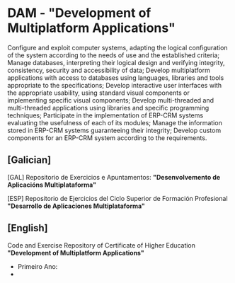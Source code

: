 # DAM  - __"Development of Multiplatform Applications"__

Configure and exploit computer systems, adapting the logical configuration of the system according to the needs of use and the established criteria; Manage databases, interpreting their logical design and verifying integrity, consistency, security and accessibility of data; Develop multiplatform applications with access to databases using languages, libraries and tools appropriate to the specifications; Develop interactive user interfaces with the appropriate usability, using standard visual components or implementing specific visual components; Develop multi-threaded and multi-threaded applications using libraries and specific programming techniques; Participate in the implementation of ERP-CRM systems evaluating the usefulness of each of its modules; Manage the information stored in ERP-CRM systems guaranteeing their integrity; Develop custom components for an ERP-CRM system according to the requirements.

## [Galician]

[GAL] Repositorio de Exercicios e Apuntamentos:
__"Desenvolvemento de Aplicacións Multiplataforma"__


[ESP] Repositorio de Ejercicios del Ciclo Superior de Formación Profesional
__"Desarrollo de Aplicaciones Multiplataforma"__

## [English]

Code and Exercise Repository of Certificate of Higher Education
__"Development of Multiplatform Applications"__
<br>

- Primeiro Ano:
- 
